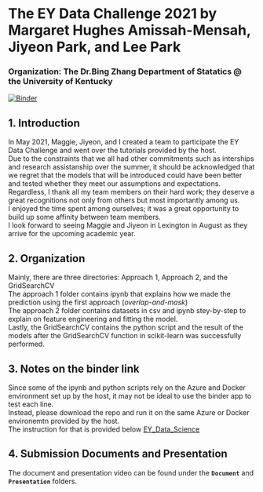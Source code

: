 # The EY Data Challenge 2021 by Margaret Hughes Amissah-Mensah, Jiyeon Park, and Lee Park
### **Organization: The Dr.Bing Zhang Department of Statatics @ the University of Kentucky**
[![Binder](https://mybinder.org/badge_logo.svg)](https://mybinder.org/v2/gh/leeparkuky/EY_Data_Challenge_21.git/HEAD)

## **1. Introduction**
In May 2021, Maggie, Jiyeon, and I created a team to participate the EY Data Challenge and went over the tutorials provided by the host.   
Due to the constraints that we all had other commitments such as interships and research assistanship over the summer, it should be acknowledged that we 
regret that the models that will be introduced could have been better and tested whether they meet our assumptions and expectations.   
Regardless, I thank all my team members on their hard work; they deserve a great recognitions not only from others but most importantly among us.   
I enjoyed the time spent among ourselves; it was a great opportunity to build up some affinity between team members.   
I look forward to seeing Maggie and Jiyeon in Lexington in August as they arrive for the upcoming academic year.


## **2. Organization**
Mainly, there are three directories: Approach 1, Approach 2, and the GridSearchCV   
The approach 1 folder contains ipynb that explains how we made the prediction using the first approach (*overlap-and-mask*)   
The approach 2 folder contains datasets in csv and ipynb stey-by-step to explain on feature engineering and fitting the model.   
Lastly, the GridSearchCV contains the python script and the result of the models after the GridSearchCV function in scikit-learn was successfully performed.  


## **3. Notes on the binder link**
Since some of the ipynb and python scripts rely on the Azure and Docker environment set up by the host, it may not be ideal to use the binder app to test each line.   
Instead, please download the repo and run it on the same Azure or Docker environemtn provided by the host.   
The instruction for that is provided below
[EY_Data_Science](https://github.com/EY-Data-Science-Program/2021-Better-Working-World-Data-Challenge/wiki)


## **4. Submission Documents and Presentation**
The document and presentation video can be found under the **`Document`** and **`Presentation`** folders.
